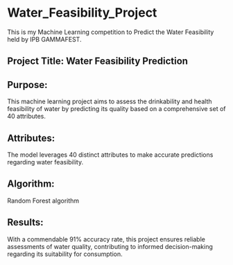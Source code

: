 # Water_Feasibility_Project
This is my Machine Learning competition to Predict the Water Feasibility held by IPB GAMMAFEST. 

## Project Title: Water Feasibility Prediction
## Purpose:
This machine learning project aims to assess the drinkability and health feasibility of water by predicting its quality based on a comprehensive set of 40 attributes.
## Attributes:
The model leverages 40 distinct attributes to make accurate predictions regarding water feasibility.
## Algorithm:
Random Forest algorithm
## Results:
With a commendable 91% accuracy rate, this project ensures reliable assessments of water quality, contributing to informed decision-making regarding its suitability for consumption.
